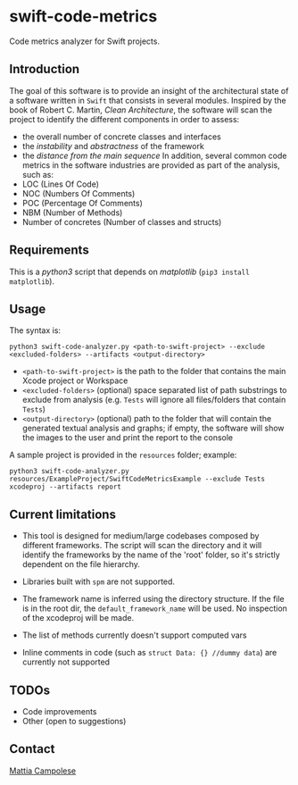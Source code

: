 # swift-code-metrics

Code metrics analyzer for Swift projects.

## Introduction

The goal of this software is to provide an insight of the architectural state of a software written in `Swift` that consists in several modules. 
Inspired by the book of Robert C. Martin, _Clean Architecture_, the software will scan the project to identify the different components in order to assess:
- the overall number of concrete classes and interfaces
- the _instability_ and _abstractness_ of the framework
- the _distance from the main sequence_
In addition, several common code metrics in the software industries are provided as part of the analysis, such as:
- LOC (Lines Of Code)
- NOC (Numbers Of Comments)
- POC (Percentage Of Comments)
- NBM (Number of Methods)
- Number of concretes (Number of classes and structs)

## Requirements

This is a _python3_ script that depends on _matplotlib_ (`pip3 install matplotlib`).

## Usage

The syntax is:

`python3 swift-code-analyzer.py <path-to-swift-project> --exclude <excluded-folders> --artifacts <output-directory>`

- `<path-to-swift-project>` is the path to the folder that contains the main Xcode project or Workspace
- `<excluded-folders>` (optional) space separated list of path substrings to exclude from analysis (e.g. `Tests` will ignore all files/folders that contain `Tests`)
- `<output-directory>` (optional) path to the folder that will contain the generated textual analysis and graphs; if empty, the software will show the images to the user and print the report to the console

A sample project is provided in the `resources` folder; example:

`python3 swift-code-analyzer.py resources/ExampleProject/SwiftCodeMetricsExample --exclude Tests xcodeproj --artifacts report`

## Current limitations

- This tool is designed for medium/large codebases composed by different frameworks. 
The script will scan the directory and it will identify the frameworks by the name of the 'root' folder, so it's strictly dependent on the file hierarchy.

- Libraries built with `spm` are not supported.

- The framework name is inferred using the directory structure. If the file is in the root dir, the `default_framework_name` will be used. No inspection of the xcodeproj will be made.

- The list of methods currently doesn't support computed vars

- Inline comments in code (such as `struct Data: {} //dummy data`) are currently not supported

## TODOs

- Code improvements
- Other (open to suggestions)

## Contact

[Mattia Campolese](https://www.linkedin.com/in/matcamp/)
